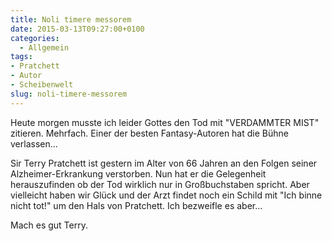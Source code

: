 ```yaml
---
title: Noli timere messorem
date: 2015-03-13T09:27:00+0100
categories:
  - Allgemein
tags:
- Pratchett
- Autor
- Scheibenwelt
slug: noli-timere-messorem
---
```

Heute morgen musste ich leider Gottes den Tod mit "VERDAMMTER MIST" zitieren. Mehrfach. Einer der besten Fantasy-Autoren hat die Bühne verlassen...

Sir Terry Pratchett ist gestern im Alter von 66 Jahren an den Folgen seiner Alzheimer-Erkrankung verstorben. Nun hat er die Gelegenheit herauszufinden ob der Tod wirklich nur in Großbuchstaben spricht. Aber vielleicht haben wir Glück und der Arzt findet noch ein Schild mit "Ich binne nicht tot!" um den Hals von Pratchett. Ich bezweifle es aber...

Mach es gut Terry.